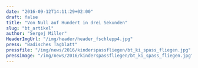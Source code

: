 ```yaml
---
date: "2016-09-12T14:11:29+02:00"
draft: false
title: "Von Null auf Hundert in drei Sekunden"
slug: "bt_artikel"
author: "Sergej Miller"
HeaderImgUrl: "/img/header/header_fschlepp4.jpg"
press: "Badisches Tagblatt"
pressfile: "/img/news/2016/kinderspassfliegen/bt_ki_spass_fliegen.jpg"
pressimage: "/img/news/2016/kinderspassfliegen/bt_ki_spass_fliegen.jpg"
---
```

